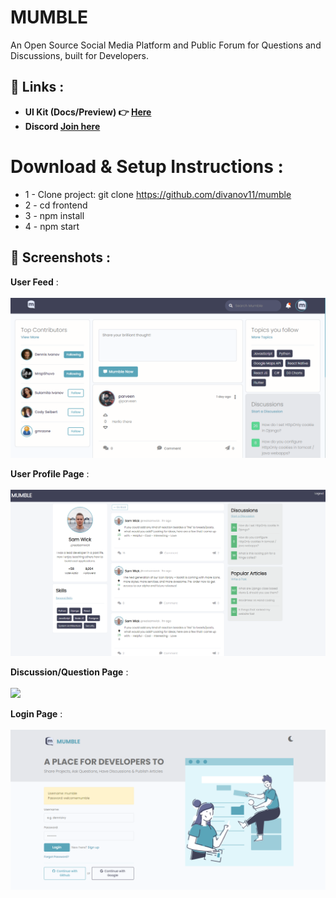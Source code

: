 # MUMBLE
An Open Source Social Media Platform and Public Forum for Questions and Discussions, built for Developers.

## 🔗 Links :
- **UI Kit (Docs/Preview) 👉 [Here](http://mumble-lp.s3-website-us-west-2.amazonaws.com/)**
- **Discord [Join here](https://discord.com/invite/Tfr67ehuJH)**

# Download & Setup Instructions :

* 1 - Clone project: git clone https://github.com/divanov11/mumble
* 2 - cd frontend
* 3 - npm install
* 4 - npm start

## 📸 Screenshots :
**User Feed** : <br/><br/>
<img src="./images/home-page.PNG" width=600 />

**User Profile Page** : <br/><br/>
<img src="./images/profile-page.PNG" width=600 />

**Discussion/Question Page** : <br/><br/>
<img src="./images/discussion-page.PNG" width=600 />

**Login Page** : <br/><br/>
<img src="./images/login-page.PNG" width=600 />
